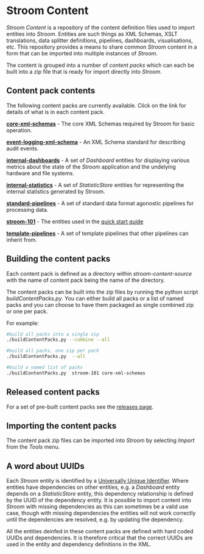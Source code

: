 # Stroom Content

_Stroom Content_ is a repository of the content definition files used to import entities into _Stroom_. Entities are such things as XML Schemas, XSLT translations, data splitter definitions, pipelines, dashboards, visualisations, etc. This repository provides a means to share common _Stroom_ content in a form that can be imported into multiple instances of _Stroom_.

The content is grouped into a number of _content packs_ which can each be built into a zip file that is ready for import directly into _Stroom_.

## Content pack contents

The following content packs are currently available.  Click on the link for details of what is in each content pack.

[**core-xml-schemas**](./docs/core-xml-schemas.md) - The core XML Schemas required by Stroom for basic operation.

[**event-logging-xml-schema**](./docs/event-logging-xml-schema.md) - An XML Schema standard for describing audit events.

[**internal-dashboards**](./docs/internal-dashboards.md) - A set of _Dashboard_ entities for displaying various metrics about the state of the _Stroom_ application and the undelying hardware and file systems.

[**internal-statistics**](./docs/internal-statistics.md) - A set of _StatisticStore_ entities for representing the internal statistics generated by Stroom.

[**standard-pipelines**](./docs/standard-pipelines.md) - A set of standard data format agonostic pipelines for processing data.

[**stroom-101**](./docs/stroom-101.md) - The entities used in the [quick start guide](https://gchq.github.io/stroom-docs/quick-start-guide/quick-start.html) 

[**template-pipelines**](./docs/template-pipelines.md) - A set of template pipelines that other pipelines can inherit from.

## Building the content packs

Each content pack is defined as a directory within _stroom-content-source_ with the name of content pack being the name of the directory.

The content packs can be built into the zip files by running the python script _buildContentPacks.py_. You can either build all packs or a list of named packs and you can choose to have them packaged as single combined zip or one per pack.

For example:

```bash
#build all packs into a single zip
./buildContentPacks.py --combine --all 

#build all packs, one zip per pack
./buildContentPacks.py  --all 

#build a named list of packs
./buildContentPacks.py  stroom-101 core-xml-schemas
```

## Released content packs

For a set of pre-built content packs see the [releases page](https://github.com/gchq/stroom-content/releases).

## Importing the content packs

The content pack zip files can be imported into _Stroom_ by selecting _Import_ from the _Tools_ menu.

## A word about UUIDs

Each _Stroom_ entity is identified by a [Universally Unique Identifier](https://en.wikipedia.org/wiki/Universally_unique_identifier).  Where entities have dependencies on other entities, e.g. a _Dashboard_ entity depends on a _StatisticStore_ entity, this dependency relationship is defined by the UUID of the dependency entity. It is possible to import content into _Stroom_ with missing dependencies as this can sometimes be a valid use case, though with missing dependencies the entities will not work correctly until the dependencies are resolved, e.g. by updating the dependency.

All the entities deinfed in these content packs are defined with hard coded UUIDs and dependencies.  It is therefore critical that the correct UUIDs are used in the entity and dependency definitions in the XML.
